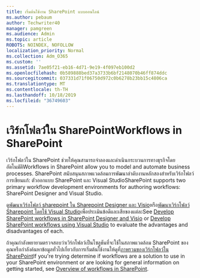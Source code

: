 ```yaml
---
title: เริ่มต้นใช้งาน SharePoint แบบออนไลน์
ms.author: pebaum
author: Techwriter40
manager: pamgreen
ms.audience: Admin
ms.topic: article
ROBOTS: NOINDEX, NOFOLLOW
localization_priority: Normal
ms.collection: Adm_O365
ms.custom: ''
ms.assetid: 7ae05f21-eb16-4d71-9e19-4f097eb100d2
ms.openlocfilehash: 0b589888bed37a3733b6bf2148070b46ff874ddc
ms.sourcegitcommit: 037331d71f06750d972c0b6278b23bb15c4806ca
ms.translationtype: MT
ms.contentlocale: th-TH
ms.lasthandoff: 10/18/2019
ms.locfileid: "36749603"
---
```

# <a name="workflows-in-sharepoint"></a><span data-ttu-id="e656d-102">เวิร์กโฟลว์ใน SharePoint</span><span class="sxs-lookup"><span data-stu-id="e656d-102">Workflows in SharePoint</span></span>

<span data-ttu-id="e656d-103">เวิร์กโฟลว์ใน SharePoint ช่วยให้คุณสามารถจำลองและดำเนินกระบวนการทางธุรกิจโดยอัตโนมัติ</span><span class="sxs-lookup"><span data-stu-id="e656d-103">Workflows in SharePoint allow you to model and automate business processes.</span></span> <span data-ttu-id="e656d-104">SharePoint สนับสนุนสภาพแวดล้อมการพัฒนาลำดับงานหลักสองสำหรับเวิร์กโฟลว์การเขียนแก้: ตัวออกแบบ SharePoint และ Visual Studio</span><span class="sxs-lookup"><span data-stu-id="e656d-104">SharePoint supports two primary workflow development environments for authoring workflows: SharePoint Designer and Visual Studio.</span></span> 

<span data-ttu-id="e656d-105">ดู[พัฒนาเวิร์กโฟลว์ sharepoint ใน Sharepoint Designer และ Visio](https://docs.microsoft.com/sharepoint/dev/general-development/develop-sharepoint-workflows-using-visual-studio)หรือ[พัฒนาเวิร์กโฟลว์ Sharepoint โดยใช้ Visual Studio](https://docs.microsoft.com/sharepoint/dev/general-development/develop-sharepoint-workflows-using-visual-studio)เพื่อประเมินข้อดีและเสียของแต่ละ</span><span class="sxs-lookup"><span data-stu-id="e656d-105">See [Develop SharePoint workflows in SharePoint Designer and Visio](https://docs.microsoft.com/sharepoint/dev/general-development/develop-sharepoint-workflows-using-visual-studio) or [Develop SharePoint workflows using Visual Studio](https://docs.microsoft.com/sharepoint/dev/general-development/develop-sharepoint-workflows-using-visual-studio) to evaluate the advantages and disadvantages of each.</span></span> 

<span data-ttu-id="e656d-106">ถ้าคุณกำลังพยายามตรวจสอบว่าเวิร์กโฟลว์เป็นโซลูชันที่จะใช้ในสภาพแวดล้อม SharePoint ของคุณหรือกำลังค้นหาข้อมูลทั่วไปเกี่ยวกับการเริ่มต้นใช้งานให้ดูที่[ภาพรวมของเวิร์กโฟลว์ใน SharePoint](https://docs.microsoft.com/sharepoint/dev/general-development/get-started-with-workflows-in-sharepoint#overview-of-workflows-in-sharepoint)</span><span class="sxs-lookup"><span data-stu-id="e656d-106">If you're trying determine if workflows are a solution to use in your SharePoint environment or are looking for general information on getting started, see [Overview of workflows in SharePoint](https://docs.microsoft.com/sharepoint/dev/general-development/get-started-with-workflows-in-sharepoint#overview-of-workflows-in-sharepoint).</span></span>